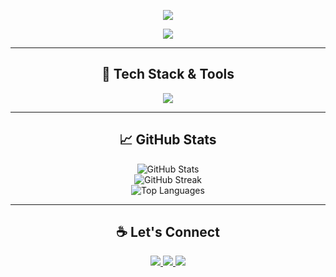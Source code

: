 <p align="center">
  <img src="https://capsule-render.vercel.app/api?type=waving&color=0:00c6ff,100:0072ff&height=200&section=header&text=Welcome%20to%20My%20GitHub!&fontSize=45&fontColor=ffffff&animation=fadeIn" />
</p>

<p align="center">
  <img src="https://readme-typing-svg.demolab.com?font=Fira+Code&duration=3000&pause=1000&color=66CCFF&center=true&vCenter=true&multiline=true&width=600&lines=Hi+there!+I’m+Syadd+Tzy.;Welcome+to+my+GitHub+Profile!;Passionate+Developer+%7C+Open+Source+Lover+%7C+Minecraft+Plugin+Creator" />
</p>

---

<h2 align="center"> 🧰 Tech Stack & Tools</h2>
<p align="center">
  <img src="https://skillicons.dev/icons?i=java,gradle,maven,git,idea,github,vscode,linux" />
</p>

---

<h2 align="center"> 📈 GitHub Stats</h2>
<p align="center">
  <img src="https://github-readme-stats.vercel.app/api?username=Syaaddd&show_icons=true&theme=tokyonight&hide_border=true&hide_title=false&count_private=true" alt="GitHub Stats" />
  <br />
  <img src="https://github-readme-streak-stats.herokuapp.com?user=Syaaddd&theme=tokyonight&hide_border=true" alt="GitHub Streak" />
  <br />
  <img src="https://github-readme-stats.vercel.app/api/top-langs/?username=Syaaddd&layout=compact&theme=tokyonight&hide_border=true" alt="Top Languages" />
</p>

---

<h2 align="center"> ☕ Let's Connect</h2>
<p align="center">
  <a href="https://github.com/Syaaddd" target="_blank">
    <img src="https://img.shields.io/badge/GitHub-100000?style=for-the-badge&logo=github&logoColor=white" />
  </a>
  <a href="https://www.linkedin.com/in/your-linkedin" target="_blank">
    <img src="https://img.shields.io/badge/LinkedIn-0077B5?style=for-the-badge&logo=linkedin&logoColor=white" />
  </a>
  <a href="mailto:yourmail@example.com">
    <img src="https://img.shields.io/badge/Email-D14836?style=for-the-badge&logo=gmail&logoColor=white" />
  </a>
</p>
